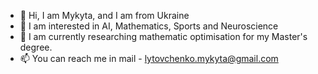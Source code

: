 - 👋 Hi, I am Mykyta, and I am from Ukraine
- 👀 I am interested in AI, Mathematics, Sports and Neuroscience
- 🌱 I am currently researching mathematic optimisation for my Master's degree.
- 📫 You can reach me in mail - lytovchenko.mykyta@gmail.com
